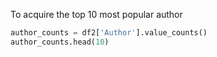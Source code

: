 
To  acquire the top 10 most popular author
```python
author_counts = df2['Author'].value_counts()
author_counts.head(10)
```